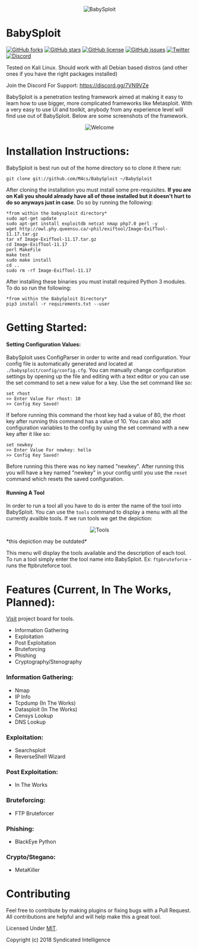<p align="center">
  <img src="https://i.imgur.com/cf2h0Vn.png" alt="BabySploit"/></br>
</p>

# BabySploit
[![GitHub forks](https://img.shields.io/github/forks/M4cs/BabySploit.svg)](https://github.com/M4cs/BabySploit/network)
[![GitHub stars](https://img.shields.io/github/stars/M4cs/BabySploit.svg)](https://github.com/M4cs/BabySploit/stargazers)
[![GitHub license](https://img.shields.io/github/license/M4cs/BabySploit.svg)](https://github.com/M4cs/BabySploit/blob/master/LICENSE.md)
[![GitHub issues](https://img.shields.io/github/issues/M4cs/BabySploit.svg)](https://github.com/M4cs/BabySploit/issues)
[![Twitter](https://img.shields.io/twitter/url/https/github.com/M4cs/BabySploit.svg?style=popout)](https://twitter.com/intent/tweet?text=Wow:&url=https%3A%2F%2Fgithub.com%2FM4cs%2FBabySploit)
[![Discord](https://img.shields.io/badge/discord-join-blue.svg?syle=popout)](https://discord.gg/7VN9VZe)

Tested on Kali Linux. Should work with all Debian based distros (and other ones if you have the right packages installed)

Join the Discord For Support: https://discord.gg/7VN9VZe

BabySploit is a penetration testing framework aimed at making it easy to learn how to use bigger, 
more complicated frameworks like Metasploit. With a very easy to use UI and toolkit, anybody
from any experience level will find use out of BabySploit. Below are some screenshots of the framework.
<p align="center">
  <img src="https://image.prntscr.com/image/l35Yo-q5SHKBSWvOLb_mig.png" alt="Welcome"/></br>
</p>

# Installation Instructions:

BabySploit is best run out of the home directory so to clone it there run:
```
git clone git://github.com/M4cs/BabySploit ~/BabySploit
```

After cloning the installation you must install some pre-requisites. **If you are on Kali you should already have all of these installed but it doesn't hurt to do so anyways just in case**. Do so by running the following:
```
*from within the babysploit directory*
sudo apt-get update
sudo apt-get install exploitdb netcat nmap php7.0 perl -y
wget http://owl.phy.queensu.ca/~phil/exiftool/Image-ExifTool-11.17.tar.gz
tar xf Image-ExifTool-11.17.tar.gz
cd Image-ExifTool-11.17
perl MakeFile
make test
sudo make install
cd ..
sudo rm -rf Image-ExifTool-11.17
```

After installing these binaries you must install required Python 3 modules. To do so run the following:
```
*from within the BabySploit Directory*
pip3 install -r requirements.txt --user
```

# Getting Started:

#### Setting Configuration Values:

BabySploit uses ConfigParser in order to write and read configuration. Your config file is automatically
generated and located at `./babysploit/config/config.cfg`. You can manually change configuration settings
by opening up the file and editing with a text editor or you can use the set command to set a new value for
a key. Use the set command like so:
```
set rhost
>> Enter Value For rhost: 10
>> Config Key Saved!
```

If before running this command the rhost key had a value of 80, the rhost key after running this command has a
value of 10. You can also add configuration variables to the config by using the set command with a new key after it
like so:
```
set newkey
>> Enter Value For newkey: hello
>> Config Key Saved!
```

Before running this there was no key named "newkey". After running this you will have a key named "newkey" in your config
until you use the `reset` command which resets the saved configuration.

#### Running A Tool

In order to run a tool all you have to do is enter the name of the tool into BabySploit. You can use the `tools` command
to display a menu with all the currently availble tools. If we run tools we get the depiction:
<p align="center">
  <img src="https://image.prntscr.com/image/S-BrY0paRcGoliP1NPg5fA.png" alt="Tools"/>
</p>
*this depiction may be outdated*

This menu will display the tools available and the description of each tool. To run a tool simply enter the tool name
into BabySploit. Ex: `ftpbruteforce` - runs the ftpbruteforce tool.

# Features (Current, In The Works, Planned):

[Visit](https://github.com/M4cs/BabySploit/projects/1) project board for tools.

  - Information Gathering
  - Exploitation
  - Post Exploitation
  - Bruteforcing
  - Phishing
  - Cryptography/Stenography
 
### Information Gathering:

  - Nmap
  - IP Info
  - Tcpdump (In The Works)
  - Datasploit (In The Works)
  - Censys Lookup
  - DNS Lookup
  
### Exploitation:
  
  - Searchsploit
  - ReverseShell Wizard

### Post Exploitation:

  - In The Works
  
### Bruteforcing:

  - FTP Bruteforcer
  
### Phishing:

  - BlackEye Python
  
### Crypto/Stegano:

  - MetaKiller
  
# Contributing

Feel free to contribute by making plugins or fixing bugs with a Pull Request. All contributions are helpful and will help make this a great tool.

Licensed Under [MIT](https://github.com/M4cs/BabySploit/blob/master/LICENSE.md).

Copyright (c) 2018 Syndicated Intelligence
